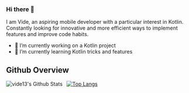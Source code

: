 ### Hi there 👋
I am Vide, an aspiring mobile developer with a particular interest in Kotlin. Constantly looking for innovative and more efficient ways to implement features and improve code habits.

- 🔭 I’m currently working on a Kotlin project
- 🌱 I’m currently learning Kotlin tricks and features 

## Github Overview

<img align="left" alt="vide13's Github Stats" src="https://github-readme-stats.vercel.app/api?username=vide13&show_icons=true" />    &nbsp;
[![Top Langs](https://github-readme-stats.vercel.app/api/top-langs/?username=vide13)](https://github.com/vide13/github-readme-stats) 

<!--
**vide13/vide13** is a ✨ _special_ ✨ repository because its `README.md` (this file) appears on your GitHub profile.

Here are some ideas to get you started:

- 🔭 I’m currently working on ...
- 🌱 I’m currently learning ...
- 👯 I’m looking to collaborate on ...
- 🤔 I’m looking for help with ...
- 💬 Ask me about ...
- 📫 How to reach me: ...
- 😄 Pronouns: ...
- ⚡ Fun fact: ...
-->
